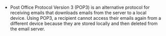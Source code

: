 - Post Office Protocol Version 3 (POP3) is an alternative protocol for receiving emails that downloads emails from the server to a local device. Using POP3, a recipient cannot access their emails again from a different device because they are stored locally and then deleted from the email server.